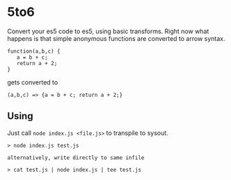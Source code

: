 # 5to6

Convert your es5 code to es5, using basic transforms.
Right now what happens is that simple anonymous functions are converted to arrow syntax.

```
function(a,b,c) {
   a = b + c;
   return a + 2;
}
```

gets converted to
```
(a,b,c) => {a = b + c; return a + 2;}
```

## Using

Just call ```node index.js <file.js>``` to transpile to sysout.

```
> node index.js test.js

alternatively, write directly to same infile

> cat test.js | node index.js | tee test.js

```
